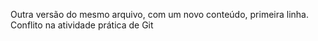 Outra versão do mesmo arquivo, com um novo conteúdo, primeira linha.
Conflito na atividade prática de Git